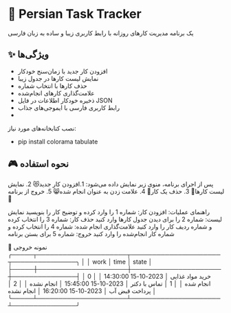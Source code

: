 # 🐾 Persian Task Tracker

یک برنامه مدیریت کارهای روزانه با رابط کاربری زیبا و ساده به زبان فارسی

## ✨ ویژگی‌ها
- افزودن کار جدید با زمان‌سنج خودکار
- نمایش لیست کارها در جدول زیبا
- حذف کارها با انتخاب شماره
- علامت‌گذاری کارهای انجام‌شده
- ذخیره خودکار اطلاعات در فایل JSON
- رابط کاربری فارسی با ایموجی‌های جذاب
- 
نصب کتابخانه‌های مورد نیاز:
- pip install colorama tabulate

## 🎮 نحوه استفاده
پس از اجرای برنامه، منوی زیر نمایش داده می‌شود:
1.افزودن کار جدید😻
2. نمایش لیست کارها📃
3. حذف یک کار🤫
4. علامت زدن به عنوان انجام شده😸
5. خروج از برنامه🥺
  
راهنمای عملیات:
افزودن کار: شماره 1 را وارد کرده و توضیح کار را بنویسید
نمایش لیست: شماره 2 را برای دیدن جدول کارها وارد کنید
حذف کار: شماره 3 را انتخاب کرده و شماره ردیف کار را وارد کنید
علامت‌گذاری انجام شده: شماره 4 را انتخاب کرده و شماره کار انجام‌شده را وارد کنید
خروج: شماره 5 برای بستن برنامه

🎨 نمونه خروجی
╭─────┬─────────────────────┬─────────────────────┬───────────────╮
│     │ work                │ time                │ state         │
├─────┼─────────────────────┼─────────────────────┼───────────────┤
│   0 │ خرید مواد غذایی     │ 2023-10-15 14:30:00 │ انجام شده     │
│   1 │ تماس با دکتر        │ 2023-10-15 15:45:00 │ انجام نشده    │
│   2 │ پرداخت قبض آب       │ 2023-10-15 16:20:00 │ انجام نشده    │
╰─────┴─────────────────────┴─────────────────────┴───────────────╯


